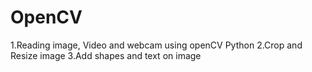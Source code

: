 # OpenCV
1.Reading image, Video and webcam using openCV Python
2.Crop and Resize image
3.Add shapes and text on image


